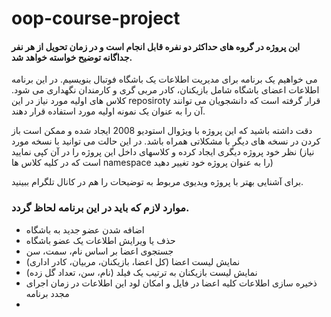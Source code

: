 # oop-course-project

#### این پروژه در گروه های حداکثر دو نفره قابل انجام است و در زمان تحویل از هر نفر جداگانه توضیح خواسته خواهد شد.
می خواهیم یک برنامه برای مدیریت اطلاعات یک باشگاه فوتبال بنویسیم. در این برنامه اطلاعات اعضای باشگاه شامل بازیکنان، کادر مربی گری و کارمندان نگهداری می شود. کلاس های اولیه مورد نیاز در این reposiroty قرار گرفته است که دانشجویان می توانند آن را به عنوان یک نمونه اولیه مورد استفاده قرار دهند.

دقت داشته باشید که این پروژه با ویژوال استودیو 2008 ایجاد شده و ممکن است باز کردن در نسخه های دیگر با مشکلاتی همراه باشد. در این حالت می توانید با نسخه مورد نظر خود پروژه دیگری ایجاد کرده و کلاسهای داخل این پروژه را در آن کپی نمایید (نیاز است که در کلیه کلاس ها namespace را به عنوان پروژه خود تغییر دهید)

برای آشنایی بهتر با پروژه ویدیوی مربوط به توضیحات را هم در کانال تلگرام ببینید.

### موارد لازم که باید در این برنامه لحاظ گردد.
- اضافه شدن عضو جدید به باشگاه
- حذف یا ویرایش اطلاعات یک عضو باشگاه
- جستجوی اعضا بر اساس نام، سمت، سن
- نمایش لیست اعضا (کل اعضا، بازیکنان،‌ مربیان، کادر اداری)
- نمایش لیست بازیکنان به ترتیب یک فیلد (نام، سن، تعداد گل زده)
- ذخیره سازی اطلاعات کلیه اعضا در فایل و امکان لود این اطلاعات در زمان اجرای مجدد برنامه 
-
